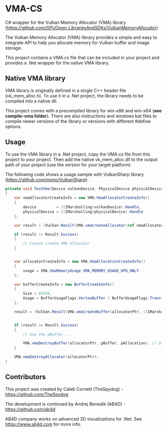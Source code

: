 # VMA-CS
C# wrapper for the Vulkan Memory Allocator (VMA) library
(https://github.com/GPUOpen-LibrariesAndSDKs/VulkanMemoryAllocator)

The Vulkan Memory Allocator (VMA) library provides a simple and easy to integrate API to help you allocate memory for Vulkan buffer and image storage.

This project contains a VMA.cs file that can be included in your project and provides a .Net wrapper for the native VMA library.


## Native VMA library

VMA library is originally defined in a single C++ header file (vk_mem_alloc.h). To use it in a .Net project, the library needs to be compiled into a native dll. 

This project comes with a precompiled library for win-x86 and win-x64 (**see compile-vma folder**).
There are also instructions and windows bat files to compile newer versions of the library or versions with different #define options.


## Usage

To use the VMA library in a .Net project, copy the VMA.cs file from this project to your project.
Then add the native vk_mem_alloc.dll to the output path of your project (use the version for your target platform).

The following code shows a usage sample with VulkanSharp library (https://github.com/mono/VulkanSharp):

```csharp
private void TestVma(Device vulkanDevice, PhysicalDevice physicalDevice)
{
    var vmaAllocatorCreateInfo = new VMA.VmaAllocatorCreateInfo()
    {
        device         = ((IMarshalling)vulkanDevice).Handle,
        physicalDevice = ((IMarshalling)physicalDevice).Handle
    };

    var result = (Vulkan.Result)VMA.vmaCreateAllocator(ref vmaAllocatorCreateInfo, out var allocatorPtr);

    if (result != Result.Success)
    {
        // Cannot create VMA allocator
    }


    var allocatorCreateInfo = new VMA.VmaAllocationCreateInfo()
    {
        usage = VMA.VmaMemoryUsage.VMA_MEMORY_USAGE_GPU_ONLY
    };

    var bufferCreateInfo = new BufferCreateInfo()
    {
        Size = 65536,
        Usage = BufferUsageFlags.VertexBuffer | BufferUsageFlags.TransferDst
    };

    result = (Vulkan.Result)VMA.vmaCreateBuffer(allocatorPtr, ((IMarshalling)bufferCreateInfo).Handle, ref allocatorCreateInfo, out var pBuffer, out var pAllocation, IntPtr.Zero);


    if (result == Result.Success)
    {
        // Use the pBuffer ...

        VMA.vmaDestroyBuffer(allocatorPtr, pBuffer, pAllocation); // Dispose pBuffer and pAllocation
    }

    VMA.vmaDestroyAllocator(allocatorPtr);
}
```


## Contributors

This project was created by Caleb Cornett (TheSpydog) - https://github.com/TheSpydog

The development is continued by Andrej Benedik (AB4D) - https://github.com/ab4d

AB4D company works on advanced 3D visualizations for .Net. See https://www.ab4d.com for more info.
